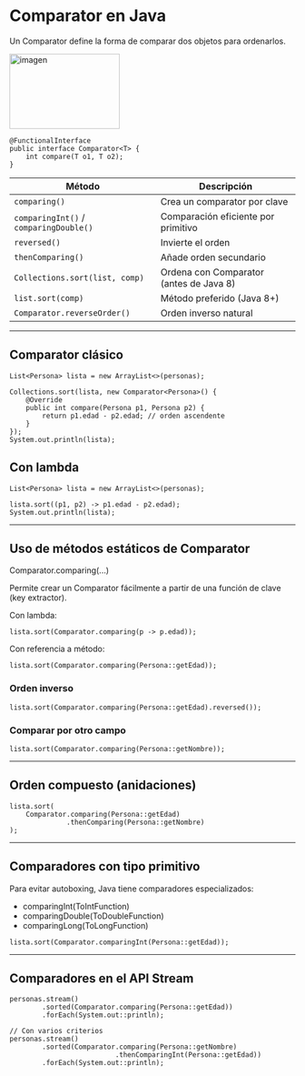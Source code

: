 # Comparator en Java

Un Comparator define la forma de comparar dos objetos para ordenarlos.

<img width="194" height="132" alt="imagen" src="https://github.com/user-attachments/assets/466b35b2-4934-497f-a0fb-80908cd28e41" />


```
@FunctionalInterface
public interface Comparator<T> {
    int compare(T o1, T o2);
}
```

| Método                                 | Descripción                             |
| -------------------------------------- | --------------------------------------- |
| `comparing()`                          | Crea un comparator por clave            |
| `comparingInt()` / `comparingDouble()` | Comparación eficiente por primitivo     |
| `reversed()`                           | Invierte el orden                       |
| `thenComparing()`                      | Añade orden secundario                  |
| `Collections.sort(list, comp)`         | Ordena con Comparator (antes de Java 8) |
| `list.sort(comp)`                      | Método preferido (Java 8+)              |
| `Comparator.reverseOrder()`            | Orden inverso natural                   |

---

## Comparator clásico

```
List<Persona> lista = new ArrayList<>(personas);

Collections.sort(lista, new Comparator<Persona>() {
    @Override
    public int compare(Persona p1, Persona p2) {
        return p1.edad - p2.edad; // orden ascendente
    }
});
System.out.println(lista);
```

## Con lambda

```
List<Persona> lista = new ArrayList<>(personas);

lista.sort((p1, p2) -> p1.edad - p2.edad);
System.out.println(lista);

```

---
## Uso de métodos estáticos de Comparator

Comparator.comparing(...)

Permite crear un Comparator fácilmente a partir de una función de clave (key extractor).

Con lambda:

``` 
lista.sort(Comparator.comparing(p -> p.edad));
``` 

Con referencia a método:

``` 
lista.sort(Comparator.comparing(Persona::getEdad));
```

### Orden inverso

```
lista.sort(Comparator.comparing(Persona::getEdad).reversed());
```

### Comparar por otro campo

```
lista.sort(Comparator.comparing(Persona::getNombre));

```

---

## Orden compuesto (anidaciones)

```
lista.sort(
    Comparator.comparing(Persona::getEdad)
              .thenComparing(Persona::getNombre)
);

```

---

## Comparadores con tipo primitivo

Para evitar autoboxing, Java tiene comparadores especializados:

- comparingInt(ToIntFunction)
- comparingDouble(ToDoubleFunction)
- comparingLong(ToLongFunction)

```
lista.sort(Comparator.comparingInt(Persona::getEdad));

```

---

## Comparadores en el API Stream

```
personas.stream()
        .sorted(Comparator.comparing(Persona::getEdad))
        .forEach(System.out::println);

// Con varios criterios
personas.stream()
        .sorted(Comparator.comparing(Persona::getNombre)
                          .thenComparingInt(Persona::getEdad))
        .forEach(System.out::println);

``` 
